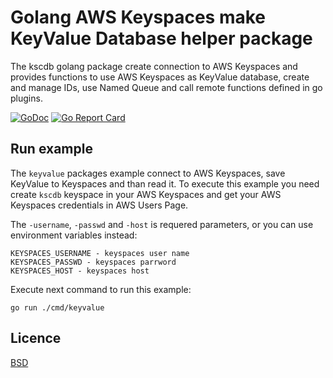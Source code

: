 # Golang AWS Keyspaces make KeyValue Database helper package

The kscdb golang package create connection to AWS Keyspaces and provides functions
to use AWS Keyspaces as KeyValue database, create and manage IDs, use Named Queue
and call remote functions defined in go plugins.

[![GoDoc](https://godoc.org/github.com/kirill-scherba/kscdb?status.svg)](https://godoc.org/github.com/kirill-scherba/kscdb/)
[![Go Report Card](https://goreportcard.com/badge/github.com/kirill-scherba/kscdb)](https://goreportcard.com/report/github.com/kirill-scherba/kscdb)

## Run example

The `keyvalue` packages example connect to AWS Keyspaces, save KeyValue to Keyspaces
and than read it. To execute this example you need create `kscdb` keyspace in 
your AWS Keyspaces and get your AWS Keyspaces credentials in AWS Users Page.

The `-username`, `-passwd` and `-host` is requered parameters, or you can use 
environment variables instead:

    KEYSPACES_USERNAME - keyspaces user name
    KEYSPACES_PASSWD - keyspaces parrword
    KEYSPACES_HOST - keyspaces host

Execute next command to run this example:

    go run ./cmd/keyvalue

## Licence

[BSD](LICENSE)
